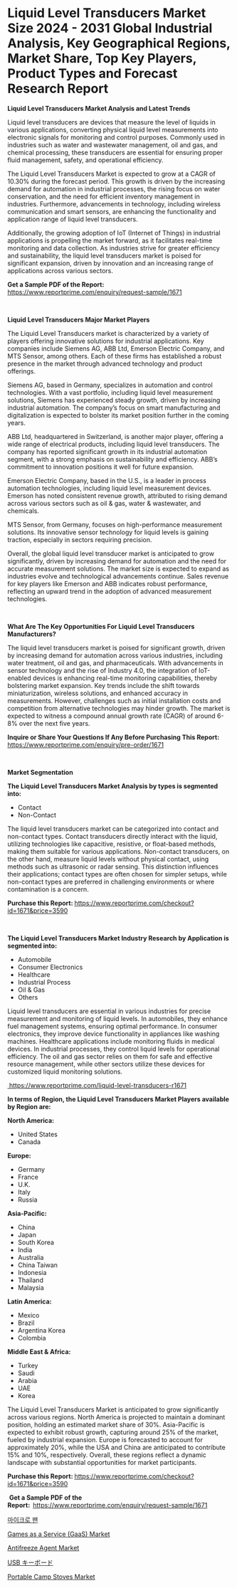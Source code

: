 <p><h1>Liquid Level Transducers Market Size 2024 - 2031 Global Industrial Analysis, Key Geographical Regions, Market Share, Top Key Players, Product Types and Forecast Research Report</h1></p><p><strong>Liquid Level Transducers Market Analysis and Latest Trends</strong></p>
<p><p>Liquid level transducers are devices that measure the level of liquids in various applications, converting physical liquid level measurements into electronic signals for monitoring and control purposes. Commonly used in industries such as water and wastewater management, oil and gas, and chemical processing, these transducers are essential for ensuring proper fluid management, safety, and operational efficiency.</p><p>The Liquid Level Transducers Market is expected to grow at a CAGR of 10.30% during the forecast period. This growth is driven by the increasing demand for automation in industrial processes, the rising focus on water conservation, and the need for efficient inventory management in industries. Furthermore, advancements in technology, including wireless communication and smart sensors, are enhancing the functionality and application range of liquid level transducers.</p><p>Additionally, the growing adoption of IoT (Internet of Things) in industrial applications is propelling the market forward, as it facilitates real-time monitoring and data collection. As industries strive for greater efficiency and sustainability, the liquid level transducers market is poised for significant expansion, driven by innovation and an increasing range of applications across various sectors.</p></p>
<p><strong>Get a Sample PDF of the Report:&nbsp;</strong> <a href="https://www.reportprime.com/enquiry/request-sample/1671">https://www.reportprime.com/enquiry/request-sample/1671</a></p>
<p>&nbsp;</p>
<p><strong>Liquid Level Transducers Major Market Players</strong></p>
<p><p>The Liquid Level Transducers market is characterized by a variety of players offering innovative solutions for industrial applications. Key companies include Siemens AG, ABB Ltd, Emerson Electric Company, and MTS Sensor, among others. Each of these firms has established a robust presence in the market through advanced technology and product offerings.</p><p>Siemens AG, based in Germany, specializes in automation and control technologies. With a vast portfolio, including liquid level measurement solutions, Siemens has experienced steady growth, driven by increasing industrial automation. The company’s focus on smart manufacturing and digitalization is expected to bolster its market position further in the coming years.</p><p>ABB Ltd, headquartered in Switzerland, is another major player, offering a wide range of electrical products, including liquid level transducers. The company has reported significant growth in its industrial automation segment, with a strong emphasis on sustainability and efficiency. ABB’s commitment to innovation positions it well for future expansion.</p><p>Emerson Electric Company, based in the U.S., is a leader in process automation technologies, including liquid level measurement devices. Emerson has noted consistent revenue growth, attributed to rising demand across various sectors such as oil & gas, water & wastewater, and chemicals. </p><p>MTS Sensor, from Germany, focuses on high-performance measurement solutions. Its innovative sensor technology for liquid levels is gaining traction, especially in sectors requiring precision.</p><p>Overall, the global liquid level transducer market is anticipated to grow significantly, driven by increasing demand for automation and the need for accurate measurement solutions. The market size is expected to expand as industries evolve and technological advancements continue. Sales revenue for key players like Emerson and ABB indicates robust performance, reflecting an upward trend in the adoption of advanced measurement technologies.</p></p>
<p>&nbsp;</p>
<p><strong>What Are The Key Opportunities For Liquid Level Transducers Manufacturers?</strong></p>
<p><p>The liquid level transducers market is poised for significant growth, driven by increasing demand for automation across various industries, including water treatment, oil and gas, and pharmaceuticals. With advancements in sensor technology and the rise of Industry 4.0, the integration of IoT-enabled devices is enhancing real-time monitoring capabilities, thereby bolstering market expansion. Key trends include the shift towards miniaturization, wireless solutions, and enhanced accuracy in measurements. However, challenges such as initial installation costs and competition from alternative technologies may hinder growth. The market is expected to witness a compound annual growth rate (CAGR) of around 6-8% over the next five years.</p></p>
<p><strong>Inquire or Share Your Questions If Any Before Purchasing This Report:</strong> <a href="https://www.reportprime.com/enquiry/pre-order/1671">https://www.reportprime.com/enquiry/pre-order/1671</a></p>
<p>&nbsp;</p>
<p><strong>Market Segmentation</strong></p>
<p><strong>The Liquid Level Transducers Market Analysis by types is segmented into:</strong></p>
<p><ul><li>Contact</li><li>Non-Contact</li></ul></p>
<p><p>The liquid level transducers market can be categorized into contact and non-contact types. Contact transducers directly interact with the liquid, utilizing technologies like capacitive, resistive, or float-based methods, making them suitable for various applications. Non-contact transducers, on the other hand, measure liquid levels without physical contact, using methods such as ultrasonic or radar sensing. This distinction influences their applications; contact types are often chosen for simpler setups, while non-contact types are preferred in challenging environments or where contamination is a concern.</p></p>
<p><strong>Purchase this Report:&nbsp;</strong><a href="https://www.reportprime.com/checkout?id=1671&price=3590">https://www.reportprime.com/checkout?id=1671&price=3590</a></p>
<p>&nbsp;</p>
<p><strong>The Liquid Level Transducers Market Industry Research by Application is segmented into:</strong></p>
<p><ul><li>Automobile</li><li>Consumer Electronics</li><li>Healthcare</li><li>Industrial Process</li><li>Oil & Gas</li><li>Others</li></ul></p>
<p><p>Liquid level transducers are essential in various industries for precise measurement and monitoring of liquid levels. In automobiles, they enhance fuel management systems, ensuring optimal performance. In consumer electronics, they improve device functionality in appliances like washing machines. Healthcare applications include monitoring fluids in medical devices. In industrial processes, they control liquid levels for operational efficiency. The oil and gas sector relies on them for safe and effective resource management, while other sectors utilize these devices for customized liquid monitoring solutions.</p></p>
<p><a href="https://www.reportprime.com/liquid-level-transducers-r1671">&nbsp;https://www.reportprime.com/liquid-level-transducers-r1671</a></p>
<p><strong>In terms of Region, the Liquid Level Transducers Market Players available by Region are:</strong></p>
<p>
    <p> <strong> North America: </strong>
        <ul>
            <li>United States</li>
            <li>Canada</li>
        </ul>
        </p> 
    <p> <strong> Europe: </strong>
        <ul>
            <li>Germany</li>
            <li>France</li>
            <li>U.K.</li>
            <li>Italy</li>
            <li>Russia</li>
        </ul>
        </p> 
    <p> <strong> Asia-Pacific: </strong>
        <ul>
            <li>China</li>
            <li>Japan</li>
            <li>South Korea</li>
            <li>India</li>
            <li>Australia</li>
            <li>China Taiwan</li>
            <li>Indonesia</li>
            <li>Thailand</li>
            <li>Malaysia</li>
        </ul>
        </p> 
    <p> <strong> Latin America: </strong>
        <ul>
            <li>Mexico</li>
            <li>Brazil</li>
            <li>Argentina Korea</li>
            <li>Colombia</li>
        </ul>
        </p> 
    <p> <strong> Middle East & Africa: </strong>
        <ul>
            <li>Turkey</li>
            <li>Saudi</li>
            <li>Arabia</li>
            <li>UAE</li>
            <li>Korea</li>
        </ul>
    </p>
    </p>
<p><p>The Liquid Level Transducers Market is anticipated to grow significantly across various regions. North America is projected to maintain a dominant position, holding an estimated market share of 30%. Asia-Pacific is expected to exhibit robust growth, capturing around 25% of the market, fueled by industrial expansion. Europe is forecasted to account for approximately 20%, while the USA and China are anticipated to contribute 15% and 10%, respectively. Overall, these regions reflect a dynamic landscape with substantial opportunities for market participants.</p></p>
<p><strong>Purchase this Report: </strong><a href="https://www.reportprime.com/checkout?id=1671&price=3590">https://www.reportprime.com/checkout?id=1671&price=3590</a></p>
<p>&nbsp;<strong>Get a Sample PDF of the Report:&nbsp;&nbsp;</strong><a href="https://www.reportprime.com/enquiry/request-sample/1671">https://www.reportprime.com/enquiry/request-sample/1671</a></p>
<p><strong></strong></p>
<p><p><a href="https://medium.com/@afsanamia652/%EB%AF%B8%ED%81%AC%EB%A1%9C-%ED%8C%AC-%EC%8B%9C%EC%9E%A5%EC%9D%80-%EC%96%B4%EB%96%BB%EA%B2%8C-%EB%B0%9C%EC%A0%84%ED%95%A0%EA%B9%8C%EC%9A%94-2024%EB%85%84%EB%B6%80%ED%84%B0-2031%EB%85%84%EA%B9%8C%EC%A7%80%EC%9D%98-%EC%8B%9C%EC%9E%A5-%EC%84%B1%EC%9E%A5-%EB%B6%84%EC%84%9D-9cb8b18048e3">마이크로 팬</a></p><p><a href="https://medium.com/@soloncarter1929/market-leaders-and-laggards-global-games-as-a-service-gaas-market-trends-and-forecast-e9545c32f09b">Games as a Service (GaaS) Market</a></p><p><a href="https://www.linkedin.com/pulse/global-antifreeze-agent-market-trends-forecasts-strategic-analysis-bitre?trackingId=oCD%2BSr3PS%2FSAkS0PPue1Uw%3D%3D">Antifreeze Agent Market</a></p><p><a href="https://medium.com/@ertg45hg/usb%E3%82%AD%E3%83%BC%E3%83%9C%E3%83%BC%E3%83%89%E5%B8%82%E5%A0%B4%E3%81%AE%E5%8B%95%E5%90%91%E3%81%A8%E5%88%86%E6%9E%90-%E5%B0%86%E6%9D%A5%E3%81%AE%E6%88%90%E9%95%B7%E3%81%AE%E6%A9%9F%E4%BC%9A%E3%81%A8%E8%AA%B2%E9%A1%8C-2024%E5%B9%B4-2031%E5%B9%B4-6e69bd815e7e">USB キーボード</a></p><p><a href="https://www.linkedin.com/pulse/how-regions-adapting-portable-camp-stoves-market-global-vzhxf?trackingId=KJCduZcKQ42Itb1v0Zegsg%3D%3D">Portable Camp Stoves Market</a></p></p>